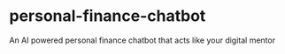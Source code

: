 # personal-finance-chatbot
An AI powered personal finance chatbot that acts like your digital mentor
